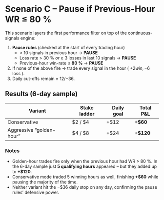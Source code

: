 # Scenario C – Pause if Previous-Hour WR ≤ 80 %

This scenario layers the first performance filter on top of the continuous-signals engine:

1. **Pause rules** (checked at the start of every trading hour)
   * < 10 signals in previous hour  → **PAUSE**
   * Loss rate > 30 %  *or* ≥ 3 losses in last 10 signals → **PAUSE**
   * Previous-hour win-rate ≤ **80 %** → **PAUSE**
2. If none of the above fire → trade every signal in the hour ( +$2 win, −$6 loss ).
3. Daily cut-offs remain ± $12 / −$36.

## Results (6-day sample)
Variant | Stake ladder | Daily goal | Total P&L
------- | ------------ | ---------- | ---------
Conservative | $2 / $4 | +$12 | **+$60**
Aggressive “golden-hour” | $4 / $8 | +$24 | **+$120**

### Notes
* Golden-hour trades fire only when the previous hour had WR > 80 %. In the 6-day sample just **5 qualifying hours** appeared – but they added up to **+$120**.
* Conservative mode traded 5 winning hours as well, finishing **+$60** while pausing the majority of the time.
* Neither variant hit the −$36 daily stop on any day, confirming the pause rules’ defensive power.
